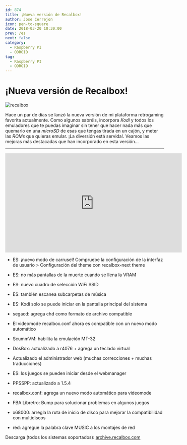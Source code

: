```yaml
---
id: 874
title: ¡Nueva versión de Recalbox!
author: Jose Cerrejon
icon: pen-to-square
date: 2018-03-20 10:30:00
prev: /es
next: false
category:
  - Raspberry PI
  - ODROID
tag:
  - Raspberry PI
  - ODROID
---
```


# ¡Nueva versión de Recalbox!

![recalbox](/images/2018/03/recalbox.png)

Hace un par de días se lanzó la nueva versión de mi plataforma retrogaming favorita actualmente. Como algunos sabréis, incorpora *Kodi* y todos los emuladores que te puedas imaginar sin tener que hacer nada más que quemarlo en una *microSD* de esas que tengas tirada en un cajón, y meter las *ROMs* que quieras emular. ¡La diversión está servida!. Veamos las mejoras más destacadas que han incorporado en esta versión...

- - -
<iframe width="560" height="315" src="https://www.youtube.com/embed/-TtzRFInKqc?rel=0" frameborder="0" allow="autoplay; encrypted-media" allowfullscreen></iframe>

- ES: ¡nuevo modo de carrusel! Compruebe la configuración de la interfaz de usuario > Configuración del theme con recalbox-next theme

- ES: no más pantallas de la muerte cuando se llena la VRAM

- ES: nuevo cuadro de selección WiFi SSID

- ES: también escanea subcarpetas de música

- ES: Kodi solo se puede iniciar en la pantalla principal del sistema

- segacd: agrega chd como formato de archivo compatible

- El videomode recalbox.conf ahora es compatible con un nuevo modo automático

- ScummVM: habilita la emulación MT-32

- DosBox: actualizado a r4076 + agrega un teclado virtual

- Actualizado el administrador web (muchas correcciones + muchas traducciones)

- ES: los juegos se pueden iniciar desde el webmanager

- PPSSPP: actualizado a 1.5.4

- recalbox.conf: agrega un nuevo modo automático para videomode

- FBA Libretro: Bump para solucionar problemas en algunos juegos

- x68000: arregla la ruta de inicio de disco para mejorar la compatibilidad con multidiscos

- red: agregue la palabra clave MUSIC a los montajes de red

Descarga (todos los sistemas soportados): [archive.recalbox.com](https://archive.recalbox.com/)